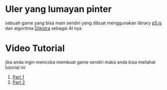 # Uler yang lumayan pinter 
sebuah game yang bisa main sendiri yang dibuat menggunakan library [p5.js](https://p5js.org) dan algoritma [Dijkstra](https://en.wikipedia.org/wiki/Dijkstra%27s_algorithm) sebagai AI nya

# Video Tutorial
jika anda ingin mencoba membuat game sendiri maka anda bisa meliahat tutorial ini
1. [Part 1](https://youtu.be/atV_lVcOw18)
2. [Part 2](https://youtu.be/q_HSr5Wx-9Q)
